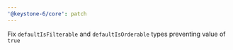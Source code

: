 ```yaml
---
'@keystone-6/core': patch
---
```


Fix `defaultIsFilterable` and `defaultIsOrderable` types preventing value of `true`
